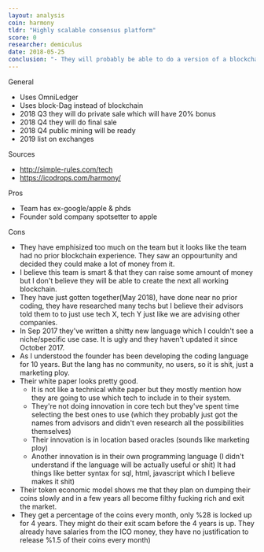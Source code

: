 ```yaml
---
layout: analysis
coin: harmony
tldr: "Highly scalable consensus platform"
score: 0
researcher: demiculus
date: 2018-05-25
conclusion: "- They will probably be able to do a version of a blockchain (by using other peoples tech)\n- I don't believe they will be one of the standing blockchains after this era has passed.\n- I do believe (80%) they will be able to pump their token price.\n- It might be wise to buy some in the private sale from our trading account and then dump when we feel like it has pumped enough\n- It has a really high chance of being a top 100 coin or even top 50 coin. "
---
```


General

- Uses OmniLedger
- Uses block-Dag instead of blockchain
- 2018 Q3 they will do private sale which will have 20% bonus
- 2018 Q4 they will do final sale
- 2018 Q4 public mining will be ready
- 2019 list on exchanges

Sources

- http://simple-rules.com/tech
- https://icodrops.com/harmony/

Pros

- Team has ex-google/apple & phds
- Founder sold company spotsetter to apple

Cons

- They have emphisized too much on the team but it looks like the team had no prior blockchain experience. They saw an oppourtunity and decided they could make a lot of money from it.
- I believe this team is smart & that they can raise some amount of money but I don't believe they will be able to create the next all working blockchain.
- They have just gotten together(May 2018), have done near no prior coding, they have researched many techs but I believe their advisors told them to to just use tech X, tech Y just like we are advising other companies.
- In Sep 2017 they've written a shitty new language which I couldn't see a niche/specific use case. It is ugly and they haven't updated it since October 2017.
- As I understood the founder has been developing the coding language for 10 years. But the lang has no community, no users, so it is shit, just a marketing ploy.
- Their white paper looks pretty good.
    - It is not like a technical white paper but they mostly mention how they are going to use which tech to include in to their system.
    - They're not doing innovation in core tech but they've spent time selecting the best ones to use (which they probably just got the names from advisors and didn't even research all the possibilities themselves)
    - Their innovation is in location based oracles (sounds like marketing ploy)
    - Another innovation is in their own programming language (I didn't understand if the language will be actually useful or shit) It had things like better syntax for sql, html, javascript which I believe makes it shit)
- Their token economic model shows me that they plan on dumping their coins slowly and in a few years all become filthy fucking rich and exit the market.
- They get a percentage of the coins every month, only %28 is locked up for 4 years. They might do their exit scam before the 4 years is up. They already have salaries from the ICO money, they have no justification to release %1.5 of their coins every month)